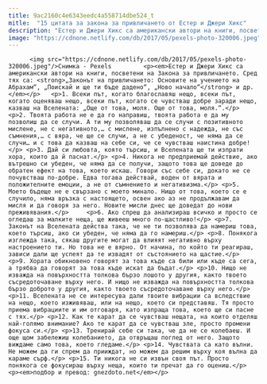 ```yaml
---
title: 9ac2160c4e6343eedc4a558714dbe524_t
mitle:  "15 цитата за закона за привличането от Естер и Джери Хикс"
description: "Естер и Джери Хикс са американски автори на книги, посветени на Закона за привличането. Сред тях са: „Законът на привличането: Основите на учението на Абрахам“, „Поискай и ще ти бъде дадено“, „Ново начало“ и др. 1. Всеки път, когато благославяш нещо, всеки път, когато оценяваш нещо, всеки път, когато се чувстваш добре заради нещо, казваш …"
image: "https://cdnone.netlify.com/db/2017/05/pexels-photo-320006.jpeg"
---
```


          <img src="https://cdnone.netlify.com/db/2017/05/pexels-photo-320006.jpeg"/>Снимка - Pexels         <p><em>Естер и Джери Хикс са американски автори на книги, посветени на Закона за привличането. Сред тях са: <strong>„Законът на привличането: Основите на учението на Абрахам“, „Поискай и ще ти бъде дадено“, „Ново начало“</strong> и др.</em></p>   <p>1. Всеки път, когато благославяш нещо, всеки път, когато оценяваш нещо, всеки път, когато се чувстваш добре заради нещо, казваш на Вселената: „Още от това, моля. Още от това, моля.“.</p> <p>2. Твоята работа не е да го направиш, твоята работа е да му позволиш да се случи. А ти му позволяваш да се случи с позитивното мислене, не с негативното,… с мислене, изпълнено с надежда, не със съмнения,… с вяра, че ще се случи, а не с убеденост, че няма да се случи… и с това да казваш на себе си, че се чувстваш наистина добре!</p> <p>3. Дай си любовта, която търсиш, и Вселената ще ти изпрати хора, които да й паснат.</p> <p>4. Никога не предприемай действие, ако вътрешно си убеден, че няма да се получи, защото това ще доведе до обратен ефект на това, което искаш. Говори със себе си, докато не се почувстваш по-добре. Едва тогава действай, воден от вярата и положителните емоции, а не от съмнението и негативизма.</p> <p>5. Моето бъдеще не е свързано с моето минало. Нищо от това, което се е случило, няма връзка с настоящето, освен ако аз не продължавам да мисля и да говоря за него. Новите мисли днес ще доведат до нови преживявания.</p>     <p>6. Ако спреш да анализираш всичко и просто се огледаш за малките неща, ще живееш много по-щастливо!</p> <p>7. Законът на Вселената действа така, че не ти позволява да намериш това, което търсиш, ако си убеден, че няма да го намериш.</p> <p>8. Понякога изглежда така, сякаш другите могат да влияят негативно върху настроението ти. Но това не е вярно. От начина, по който ти реагираш, зависи дали ще успеят да те извадят от състоянието на щастие.</p> <p>9. Хората обикновено говорят за това къде са били или къде са сега, а трябва да говорят за това къде искат да бъдат.</p> <p>10. Нищо не изважда на повърхността толкова бързо лошото у другия, както твоето съсредоточаване върху него. И нищо не изважда на повърхността толкова бързо доброто у другия, както твоето съсредоточаване върху него.</p>     <p>11. Вселената не се интересува дали твоите вибрации са вследствие на нещо, което изживяваш, или на нещо, което си представяш. Тя просто приема вибрациите и им отговаря, като изпраща това, което ще си пасне с тях.</p> <p>12. Как те карат да се чувстваш нещата, на които отделяш най-голямо внимание? Ако те карат да се чувстваш зле, просто промени фокуса си.</p> <p>13. Тренирай себе си така, че да не се колебаеш. И още щом забележиш колебанието, да отвръщаш поглед от него. Защото виждаме само това, което гледаме.</p> <p>14. Чувствата са като вълни. Не можем да ги спрем да прииждат, но можем да решим върху коя вълна да караме сърф.</p> <p>15. Ти никога не си извън своя път. Просто понякога се фокусираш върху неща, които ти пречат да го оцениш.</p> <p><em>подбор и превод: gnezdoto.net</em></p>         